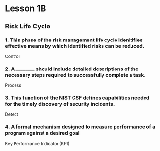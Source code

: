 # Lesson 1B
## Risk Life Cycle

### 1. This phase of the risk management life cycle idenitifies effective means by which identified risks can be reduced.
Control

### 2. A ________ should include detailed descriptions of the necessary steps required to successfully complete a task.
Process

### 3. This function of the NIST CSF defines capabilities needed for the timely discovery of security incidents.
Detect

### 4. A formal mechanism designed to measure performance of a program against a desired goal
Key Performance Indicator (KPI)